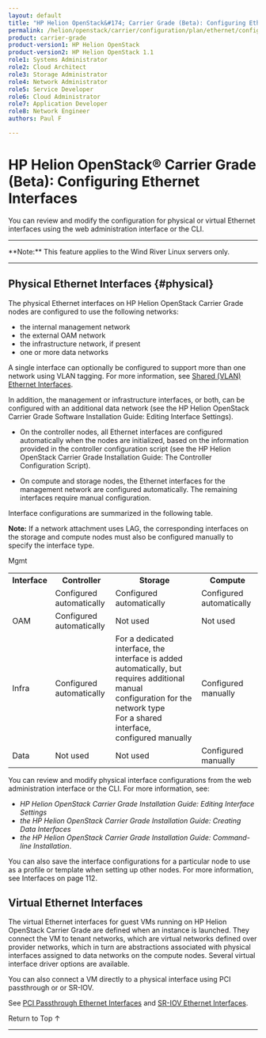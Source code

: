 ```yaml
---
layout: default
title: "HP Helion OpenStack&#174; Carrier Grade (Beta): Configuring Ethernet Interfaces"
permalink: /helion/openstack/carrier/configuration/plan/ethernet/config/
product: carrier-grade
product-version1: HP Helion OpenStack
product-version2: HP Helion OpenStack 1.1
role1: Systems Administrator 
role2: Cloud Architect 
role3: Storage Administrator 
role4: Network Administrator 
role5: Service Developer 
role6: Cloud Administrator 
role7: Application Developer 
role8: Network Engineer 
authors: Paul F

---
```

<!--UNDER REVISION-->

<script>

function PageRefresh {
onLoad="window.refresh"
}

PageRefresh();

</script>

<!-- <p style="font-size: small;"> <a href="/helion/openstack/carrier/services/imaging/overview/">&#9664; PREV</a> | <a href="/helion/openstack/carrier/services/overview/">&#9650; UP</a> | <a href="/helion/openstack/carrier/services/object/overview/"> NEXT &#9654</a> </p> -->

# HP Helion OpenStack&#174; Carrier Grade (Beta): Configuring Ethernet Interfaces
<!-- From the Titanium Server Admin Guide -->

You can review and modify the configuration for physical or virtual Ethernet interfaces using the web administration interface or the CLI.

<hr>
**Note:** This feature applies to the Wind River Linux servers only.
<hr>

## Physical Ethernet Interfaces {#physical}

The physical Ethernet interfaces on HP Helion OpenStack Carrier Grade nodes are configured to use the following networks:

* the internal management network
* the external OAM network
* the infrastructure network, if present
* one or more data networks

A single interface can optionally be configured to support more than one network using VLAN tagging. For more information, see [Shared (VLAN) Ethernet Interfaces](/helion/openstack/carrier/configuration/plan/ethernet/shared/). 

In addition, the management or infrastructure interfaces, or both, can be configured with an additional data network (see the HP Helion OpenStack Carrier Grade Software Installation Guide: Editing Interface Settings).

* On the controller nodes, all Ethernet interfaces are configured automatically when the nodes are initialized, based on the information provided in the controller configuration script (see the HP Helion OpenStack Carrier Grade Installation Guide: The Controller Configuration Script). 

* On compute and storage nodes, the Ethernet interfaces for the management network are configured automatically. The remaining interfaces require manual configuration.

Interface configurations are summarized in the following table.

**Note:** If a network attachment uses LAG, the corresponding interfaces on the storage and compute nodes must also be configured manually to specify the interface type.

<table>
<tr><th>Interface<th>Controller</th><th>Storage</th><th>Compute</th></tr>
<tr>
<td></td>Mgmt</td><td>Configured automatically</td><td>Configured automatically</td><td>Configured automatically</td></tr>
<tr>
<td>OAM</td><td>Configured automatically</td><td>Not used</td><td>Not used</td></tr>
<tr>
<td>Infra</td><td>Configured automatically</td><td>For a dedicated interface, the interface is added automatically, but requires additional manual configuration for the network type
<br>For a shared interface, configured manually</td><td>Configured manually</td></tr>
<tr>
<td>Data</td><td>Not used</td><td>Not used</td><td>Configured manually</td></tr>
</table>

<p>You can review and modify physical interface configurations from the web administration interface or the CLI. For more information, see: 

* *HP Helion OpenStack Carrier Grade Installation Guide: Editing Interface Settings*
* *the HP Helion OpenStack Carrier Grade Installation Guide: Creating Data Interfaces*
* *the HP Helion OpenStack Carrier Grade Installation Guide: Command-line Installation*.

You can also save the interface configurations for a particular node to use as a profile or template when setting up other nodes. For more information, see Interfaces on page 112.

## Virtual Ethernet Interfaces

The virtual Ethernet interfaces for guest VMs running on HP Helion OpenStack Carrier Grade are defined when an instance is launched. They connect the VM to tenant networks, which are virtual networks defined over provider networks, which in turn are abstractions associated with physical interfaces assigned to data networks on the compute nodes. Several virtual interface driver options are available. 
<!--
For more information about launching instances and
connecting their virtual Ethernet interfaces, see the HP Helion OpenStack Carrier Grade Reference Deployment Scenarios. The chapters on Deploying the Bridging Scenario and Deploying the Routing Scenario contain detailed examples for defining virtual Ethernet interfaces. -->

You can also connect a VM directly to a physical interface using PCI passthrough or or SR-IOV. 

See [PCI Passthrough Ethernet Interfaces](/helion/openstack/carrier/configuration/plan/pci/passthrough/) and [SR-IOV Ethernet Interfaces](/helion/openstack/carrier/configuration/plan/sr-iov/).

<a href="#top" style="padding:14px 0px 14px 0px; text-decoration: none;"> Return to Top &#8593; </a>
 
----